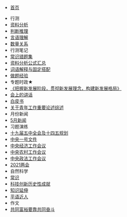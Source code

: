 <!-- 侧边导航栏 -->
* [首页](README)
<!-- 加一个斜杠在是寻找文件夹，不加斜杠是寻找文件 -->
* 行测
* [资料分析](xc/zlfx)
* [判断推理](xc/pdtl)
* [言语理解](xc/yyljybd)
* [数量关系](xc/slgx)
* 行测笔记
* [常识错题集](xcjb/csctj)
* [资料分析公式汇总](xcbj/zlfxgshz)
* [词语解释与固定搭配](xcbj/cyjsygddp)
* [做题经验](xcbj/ztjy)
* 专题时政★
* [《把握新发展阶段，贯彻新发展理念，构建新发展格局》](ztsz/bwxfzjdgcxfzlngjxfzgj)
* [会上的讲话](ztsz/hsdjh)
* [白皮书](ztsz/bps)
* [关于青年工作重要论述综述](ztsz/gyqngzzylszs)
* 月份新闻
* [5月新闻](yfxw/5y)
* 习题演练
* [十九届五中全会及十四五规划](xtyl/sjjwzqhjsswgh)
* [中央一号文件](xtyl/zyyhwj)
* [中央经济工作会议](xtyl/zyjjgzhy)
* [中央农村工作会议](xtyl/zyncgzhy)
* [中央政法工作会议](xtyl/zyzfgzhy)
* [2021两会](xtyl/2021lh)
* 自然科学
* [常识](zrkx/)
* [科技创新历史性成就](zrkx/kjcxlsxcj)
* [知识延伸](zrkx/zsys)
* [平语近人](pyjr)
* 作文
* [共同富裕要靠共同奋斗](zw/gtfyykgtfd)